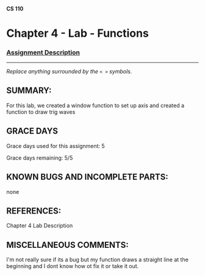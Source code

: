 #### CS 110
# Chapter 4 - Lab - Functions

### [Assignment Description](https://docs.google.com/document/d/1V20D_upUX4MO8YmskKlRB25Yu2pCEv3-h8z4EAfrSno/edit?usp=sharing)

***

_Replace anything surrounded by the `< >` symbols._

## SUMMARY:
For this lab, we created a window function to set up axis and created a function to draw trig waves 

## GRACE DAYS
Grace days used for this assignment: 5

Grace days remaining: 5/5

## KNOWN BUGS AND INCOMPLETE PARTS:
none

## REFERENCES:
Chapter 4 Lab Description 

## MISCELLANEOUS COMMENTS:
I'm not really sure if its a bug but my function draws a straight line at the beginning and I dont know how ot fix it or take it out. 

